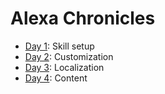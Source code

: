 # Alexa Chronicles

* [Day 1](alexa_day_01_skill_setup.md): Skill setup
* [Day 2](alexa_day_02_customization.md): Customization
* [Day 3](alexa_day_03_localization.md): Localization
* [Day 4](alexa_day_04_scraper.md): Content